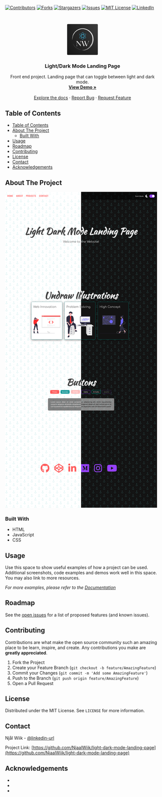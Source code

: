 <!-- PROJECT SHIELDS -->
<!--
Here's a blank template to get started:
**To avoid retyping too much info. Do a search and replace with your text editor for the following:**
`repo_name`
-->
[![Contributors][contributors-shield]][contributors-url]
[![Forks][forks-shield]][forks-url]
[![Stargazers][stars-shield]][stars-url]
[![Issues][issues-shield]][issues-url]
[![MIT License][license-shield]][license-url]
[![LinkedIn][linkedin-shield]][linkedin-url]



<!-- PROJECT LOGO -->
<br />
<p align="center">
  <a href="https://github.com/NjaalWiik/light-dark-mode-landing-page">
    <img src="img/logo.png" alt="Logo" width="100" height="100">
  </a>

  <h3 align="center">Light/Dark Mode Landing Page</h3>

  <p align="center">
    Front end project. Landing page that can toggle between light and dark mode.
    <br />
    <a href="https://njaalwiik.github.io/light-dark-mode-landing-page"><strong>View Demo »</strong></a>
    <br />
    <br />
    <a href="https://github.com/NjaalWiik/light-dark-mode-landing-page"> Explore the docs</a>
    ·
    <a href="https://github.com/NjaalWiik/light-dark-mode-landing-page/issues">Report Bug</a>
    ·
    <a href="https://github.com/NjaalWiik/light-dark-mode-landing-page/issues">Request Feature</a>
  </p>
</p>



<!-- TABLE OF CONTENTS -->
## Table of Contents

- [Table of Contents](#table-of-contents)
- [About The Project](#about-the-project)
  - [Built With](#built-with)
- [Usage](#usage)
- [Roadmap](#roadmap)
- [Contributing](#contributing)
- [License](#license)
- [Contact](#contact)
- [Acknowledgements](#acknowledgements)



<!-- ABOUT THE PROJECT -->
## About The Project

[![Product Name Screen Shot][product-screenshot]](https://github.com/NjaalWiik/light-dark-mode-landing-page/blob/master/img/Light%20Dark%20Mode.png?raw=true)


### Built With

* HTML
* JavaScript
* CSS


<!-- USAGE EXAMPLES -->
## Usage

Use this space to show useful examples of how a project can be used. Additional screenshots, code examples and demos work well in this space. You may also link to more resources.

_For more examples, please refer to the [Documentation](https://example.com)_



<!-- ROADMAP -->
## Roadmap

See the [open issues](https://github.com/NjaalWiik/light-dark-mode-landing-page/issues) for a list of proposed features (and known issues).



<!-- CONTRIBUTING -->
## Contributing

Contributions are what make the open source community such an amazing place to be learn, inspire, and create. Any contributions you make are **greatly appreciated**.

1. Fork the Project
2. Create your Feature Branch (`git checkout -b feature/AmazingFeature`)
3. Commit your Changes (`git commit -m 'Add some AmazingFeature'`)
4. Push to the Branch (`git push origin feature/AmazingFeature`)
5. Open a Pull Request



<!-- LICENSE -->
## License

Distributed under the MIT License. See `LICENSE` for more information.



<!-- CONTACT -->
## Contact

Njål Wiik - [@linkedin-url](https://linkedin.com/in/NjaalWiik)

Project Link: [https://github.com/NjaalWiik/light-dark-mode-landing-page](https://github.com/NjaalWiik/light-dark-mode-landing-page)



<!-- ACKNOWLEDGEMENTS -->
## Acknowledgements

* []()
* []()
* []()





<!-- MARKDOWN LINKS & IMAGES -->
<!-- https://www.markdownguide.org/basic-syntax/#reference-style-links -->
[contributors-shield]: https://img.shields.io/github/contributors/NjaalWiik/repo.svg?style=flat-square
[contributors-url]: https://github.com/NjaalWiik/repo/graphs/contributors
[forks-shield]: https://img.shields.io/github/forks/NjaalWiik/repo.svg?style=flat-square
[forks-url]: https://github.com/NjaalWiik/repo/network/members
[stars-shield]: https://img.shields.io/github/stars/NjaalWiik/repo.svg?style=flat-square
[stars-url]: https://github.com/NjaalWiik/repo/stargazers
[issues-shield]: https://img.shields.io/github/issues/NjaalWiik/repo.svg?style=flat-square
[issues-url]: https://github.com/NjaalWiik/repo/issues
[license-shield]: https://img.shields.io/github/license/NjaalWiik/repo.svg?style=flat-square
[license-url]: https://github.com/NjaalWiik/repo/blob/master/LICENSE.txt
[linkedin-shield]: https://img.shields.io/badge/-LinkedIn-black.svg?style=flat-square&logo=linkedin&colorB=555
[linkedin-url]: https://linkedin.com/in/NjaalWiik
[product-screenshot]: https://github.com/NjaalWiik/light-dark-mode-landing-page/blob/master/img/demo.png?raw=true
